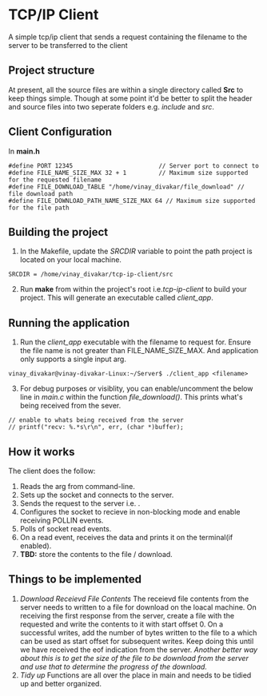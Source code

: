 # TCP/IP Client
A simple tcp/ip client that sends a request containing the filename to the server to be transferred to the client

## Project structure
At present, all the source files are within a single directory called **Src** to keep things simple. Though at some point it'd be better to split the header and source files into two seperate folders e.g. *include* and *src*.

## Client Configuration
In **main.h**
```
#define PORT 12345                        // Server port to connect to
#define FILE_NAME_SIZE_MAX 32 + 1         // Maximum size supported for the requested filename
#define FILE_DOWNLOAD_TABLE "/home/vinay_divakar/file_download" // file download path
#define FILE_DOWNLOAD_PATH_NAME_SIZE_MAX 64 // Maximum size supported for the file path
```

## Building the project
1. In the Makefile, update the *SRCDIR* variable to point the path project is located on your local machine.
```
SRCDIR = /home/vinay_divakar/tcp-ip-client/src
```
2. Run **make** from within the project's root i.e.*tcp-ip-client* to build your project. This will generate an executable called *client_app*.
   
## Running the application
1. Run the *client_app* executable with the filename to request for. Ensure the file name is not greater than FILE_NAME_SIZE_MAX. And application only supports a single input arg.
```
vinay_divakar@vinay-divakar-Linux:~/Server$ ./client_app <filename> 
```
3. For debug purposes or visiblity, you can enable/uncomment the below line in *main.c* within the function *file_download()*. This prints what's being received from the sever.
```
// enable to whats being received from the server
// printf("recv: %.*s\r\n", err, (char *)buffer);
``` 

## How it works
The client does the follow:
1. Reads the <filename> arg from command-line.
2. Sets up the socket and connects to the server.
3. Sends the request to the server i.e. <filename>.
4. Configures the socket to recieve in non-blocking mode and enable receiving POLLIN events.
5. Polls of socket read events.
6. On a read event, receives the data and prints it on the terminal(if enabled).
7. **TBD:** store the contents to the file / download.

## Things to be implemented
1. *Download Receievd File Contents*
The receievd file contents from the server needs to written to a file for download on the loacal machine. On receiving the first response from the server, create a file with the requested <filename> and write the contents to it with start offset 0. On a successful writes, add the number of bytes written to the file to a <variable> which can be used as start offset for subsequent writes. Keep doing this until we have received the eof indication from the server.
*Another better way about this is to get the size of the file to be download from the server and use that to determine the progress of the download.*
3. *Tidy up*
Functions are all over the place in main and needs to be tidied up and better organized.   
